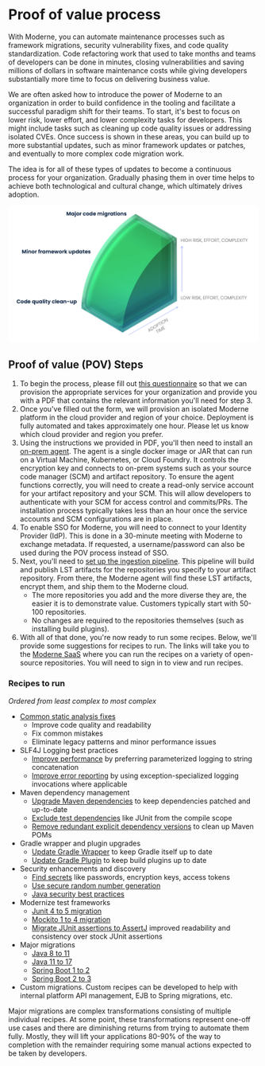 # Proof of value process

With Moderne, you can automate maintenance processes such as framework migrations, security vulnerability fixes, and code quality standardization. Code refactoring work that used to take months and teams of developers can be done in minutes, closing vulnerabilities and saving millions of dollars in software maintenance costs while giving developers substantially more time to focus on delivering business value.

We are often asked how to introduce the power of Moderne to an organization in order to build confidence in the tooling and facilitate a successful paradigm shift for their teams. To start, it's best to focus on lower risk, lower effort, and lower complexity tasks for developers. This might include tasks such as cleaning up code quality issues or addressing isolated CVEs. Once success is shown in these areas, you can build up to more substantial updates, such as minor framework updates or patches, and eventually to more complex code migration work.

The idea is for all of these types of updates to become a continuous process for your organization. Gradually phasing them in over time helps to achieve both technological and cultural change, which ultimately drives adoption.

![](/.gitbook/assets/pov-example.png)

## Proof of value (POV) Steps

1. To begin the process, please fill out [this questionnaire](https://lq7oxv9ggnm.typeform.com/to/r1ib8ecu?typeform-source=www.google.com) so that we can provision the appropriate services for your organization and provide you with a PDF that contains the relevant information you'll need for step 3. 
2. Once you've filled out the form, we will provision an isolated Moderne platform in the cloud provider and region of your choice. Deployment is fully automated and takes approximately one hour. Please let us know which cloud provider and region you prefer.
3. Using the instructions we provided in PDF, you'll then need to install an [on-prem agent](/how-to/agent-configuration.md). The agent is a single docker image or JAR that can run on a Virtual Machine, Kubernetes, or Cloud Foundry. It controls the encryption key and connects to on-prem systems such as your source code manager (SCM) and artifact repository. To ensure the agent functions correctly, you will need to create a read-only service account for your artifact repository and your SCM. This will allow developers to authenticate with your SCM for access control and commits/PRs. The installation process typically takes less than an hour once the service accounts and SCM configurations are in place.
4. To enable SSO for Moderne, you will need to connect to your Identity Provider (IdP). This is done in a 30-minute meeting with Moderne to exchange metadata. If requested, a username/password can also be used during the POV process instead of SSO.
5. Next, you'll need to [set up the ingestion pipeline](/how-to/integrating-private-code.md). This pipeline will build and publish LST artifacts for the repositories you specify to your artifact repository. From there, the Moderne agent will find these LST artifacts, encrypt them, and ship them to the Moderne cloud. 
   * The more repositories you add and the more diverse they are, the easier it is to demonstrate value. Customers typically start with 50-100 repositories. 
   * No changes are required to the repositories themselves (such as installing build plugins).
6. With all of that done, you're now ready to run some recipes. Below, we'll provide some suggestions for recipes to run. The links will take you to the [Moderne SaaS](https://public.moderne.io) where you can run the recipes on a variety of open-source repositories. You will need to sign in to view and run recipes.

### Recipes to run 

_Ordered from least complex to most complex_

* [Common static analysis fixes](https://public.moderne.io/recipes/org.openrewrite.java.cleanup.CommonStaticAnalysis)
  * Improve code quality and readability
  * Fix common mistakes
  * Eliminate legacy patterns and minor performance issues
* SLF4J Logging best practices
  * [Improve performance](https://public.moderne.io/recipes/org.openrewrite.java.logging.slf4j.ParameterizedLogging) by preferring parameterized logging to string concatenation
  * [Improve error reporting](https://public.moderne.io/recipes/org.openrewrite.java.logging.slf4j.CompleteExceptionLogging) by using exception-specialized logging invocations where applicable
* Maven dependency management
  * [Upgrade Maven dependencies](https://public.moderne.io/recipes/org.openrewrite.maven.UpgradeDependencyVersion) to keep dependencies patched and up-to-date
  * [Exclude test dependencies](https://public.moderne.io/recipes/org.openrewrite.maven.ExcludeDependency) like JUnit from the compile scope
  * [Remove redundant explicit dependency versions](https://public.moderne.io/recipes/org.openrewrite.maven.RemoveRedundantDependencyVersions) to clean up Maven POMs
* Gradle wrapper and plugin upgrades
  * [Update Gradle Wrapper](https://public.moderne.io/recipes/org.openrewrite.gradle.UpdateGradleWrapper) to keep Gradle itself up to date
  * [Update Gradle Plugin](https://public.moderne.io/recipes/org.openrewrite.gradle.plugins.UpgradePluginVersion) to keep build plugins up to date 
* Security enhancements and discovery
  * [Find secrets](https://public.moderne.io/marketplace/org.openrewrite.java.security.secrets) like passwords, encryption keys, access tokens
  * [Use secure random number generation](https://public.moderne.io/recipes/org.openrewrite.java.security.SecureRandom)
  * [Java security best practices](https://public.moderne.io/recipes/org.openrewrite.java.security.JavaSecurityBestPractices)
* Modernize test frameworks
  * [Junit 4 to 5 migration](https://public.moderne.io/recipes/org.openrewrite.java.testing.junit5.JUnit4to5Migration)
  * [Mockito 1 to 4 migration](https://public.moderne.io/recipes/org.openrewrite.java.testing.mockito.Mockito1to4Migration)
  * [Migrate JUnit assertions to AssertJ](https://public.moderne.io/recipes/org.openrewrite.java.testing.assertj.JUnitToAssertj) improved readability and consistency over stock JUnit assertions
* Major migrations
  * [Java 8 to 11](https://public.moderne.io/recipes/org.openrewrite.java.migrate.Java8toJava11)
  * [Java 11 to 17](https://public.moderne.io/recipes/org.openrewrite.java.migrate.UpgradeToJava17)
  * [Spring Boot 1 to 2](https://public.moderne.io/recipes/org.openrewrite.java.spring.boot2.UpgradeSpringBoot_2_7)
  * [Spring Boot 2 to 3](https://public.moderne.io/recipes/org.openrewrite.java.spring.boot3.UpgradeSpringBoot_3_0)
* Custom migrations. Custom recipes can be developed to help with internal platform API management, EJB to Spring migrations, etc. 

Major migrations are complex transformations consisting of multiple individual recipes. At some point, these transformations represent one-off use cases and there are diminishing returns from trying to automate them fully. Mostly, they will lift your applications 80-90% of the way to completion with the remainder requiring some manual actions expected to be taken by developers.
